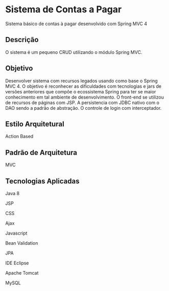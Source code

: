<h1> Sistema de Contas a Pagar </h1>
<p>Sistema básico de contas à pagar desenvolvido com Spring MVC 4</p>

<h2>Descrição</h2>
<p>O sistema é um pequeno CRUD utilizando o módulo Spring MVC.

<h2>Objetivo</h2>
<p>Desenvolver sistema com recursos legados usando como base o Spring MVC 4. O objetivo é reconhecer as dificuldades com tecnologias e jars de versões anteriores que compõe o ecossistema Spring para ter se maior conhecimento em tal ambiente de desenvolvimento. O front-end se utilizou de recursos de páginas com JSP. A persistencia com JDBC nativo com o DAO sendo a padrão de abstração. O controle de login com interceptador. </p>
  
<h2>Estilo Arquitetural</h2>
<p>Action Based</p>

<h2>Padrão de Arquitetura</h2>
<p>MVC</p>
  
<h2>Tecnologias Aplicadas</h2>
<p>Java 8</p>
<p>JSP</p>
<p>CSS</p>
<p>Ajax</p>
<p>Javascript</p>
<p>Bean Validation</p>
<p>JPA</p>
<p>IDE Eclipse</p>
<p>Apache Tomcat</p>
<p>MySQL</p>
